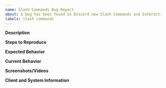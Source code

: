 ```yaml
---
name: Slash Commands Bug Report
about: A bug has been found in Discord new Slash Commands and Interactions
labels: slash commands
---
```


<!--
  Before opening a new issue, please search existing issues:  https://github.com/discord/discord-api-docs/issues?q=is%3Aissue+label%3A%22slash+commands%22+
-->

**Description**

<!--
  Provide a clear and concise description of what the problem is.
-->

**Steps to Reproduce**

<!--
  Provide clear and concise steps for us to reliably reproduce this issue.
-->

**Expected Behavior**

<!--
  What is the behavior you expect to occur that is not?
-->

**Current Behavior**

<!--
  What is the behavior you are currently seeing instead?
-->

**Screenshots/Videos**

<!--
  Provide a screenshot and/or video demonstrating the issue being experienced.
-->

**Client and System Information**

<!--
  What is the browser/library/client you are using? What operating system and version?
-->

